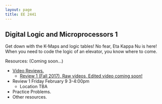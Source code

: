 ```yaml
---
layout: page
title: EE 2441
---
```


## Digital Logic and Microprocessors 1
Get down with the K-Maps and logic tables! No fear, Eta Kappa Nu is here! 
When you need to code the logic of an elevator, you know where to come.

Resources: (Coming soon...)
- [Video Reviews.](https://youtube.com/channel/UCV0OmOABl9S8e4QHvtNHLow)
  - [Review 1 (Fall 2017), Raw videos, Edited video coming soon!](https://youtu.be/qbHzVsKSc-g)
- Review 1 Friday February 9 3-4:00pm 
  - Location TBA
- Practice Problems. 
- Other resources.
